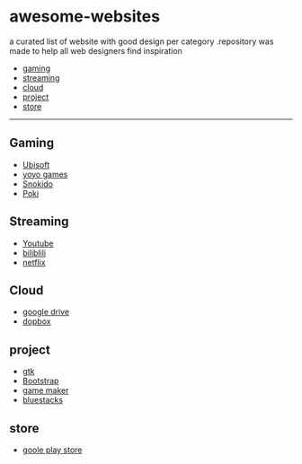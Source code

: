 

awesome-websites
================================================


a curated list of website with good design  per category .repository was made to help all web designers find inspiration
- [gaming](#gaming)
- [streaming](#streaming)
- [cloud](#cloud)
- [project](#project)
- [store](#store)

___


## Gaming

- [Ubisoft](https://www.ubisoft.com/)
- [yoyo games](https://www.yoyogames.com/)
- [Snokido](https://www.snokido.com/)
- [Poki](https://poki.com/)

## Streaming
- [Youtube](https://youtube.com/)
- [biliblili](https://www.bilibili.tv/)
- [netflix](https://www.netflix.com/)

## Cloud
- [google drive](https://drive.google.com/drive/my-drive)
- [dopbox](https://www.dropbox.com/)

## project

- [gtk](https://www.gtk.org/)
- [Bootstrap](https://getbootstrap.com/)
- [game maker](https://gamemaker.io)
- [bluestacks](https://www.bluestacks.com/)

## store
- [goole play store](https://play.google.com/)

